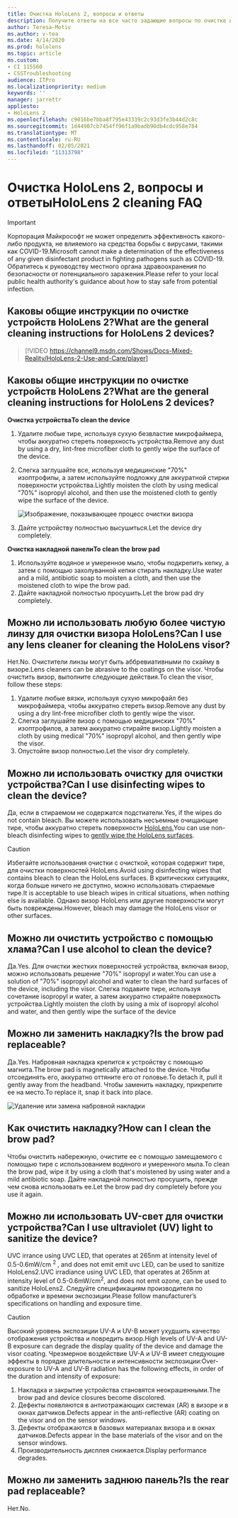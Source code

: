 ```yaml
---
title: Очистка HoloLens 2, вопросы и ответы
description: Получите ответы на все часто задающие вопросы по очистке и обслуживанию устройства HoloLens 2.
author: Teresa-Motiv
ms.author: v-tea
ms.date: 4/14/2020
ms.prod: hololens
ms.topic: article
ms.custom:
- CI 115560
- CSSTroubleshooting
audience: ITPro
ms.localizationpriority: medium
keywords: ''
manager: jarrettr
appliesto:
- HoloLens 2
ms.openlocfilehash: c9016be7bba8f795e43339c2c93d3fe3b44d2c8c
ms.sourcegitcommit: 1d44907cb7454ff96f1a9badb90db4cdc958e784
ms.translationtype: MT
ms.contentlocale: ru-RU
ms.lasthandoff: 02/05/2021
ms.locfileid: "11313798"
---
```

# <span data-ttu-id="d4559-103">Очистка HoloLens 2, вопросы и ответы</span><span class="sxs-lookup"><span data-stu-id="d4559-103">HoloLens 2 cleaning FAQ</span></span>

> [!IMPORTANT]  
> <span data-ttu-id="d4559-104">Корпорация Майкрософт не может определить эффективность какого-либо продукта, не влияемого на средства борьбы с вирусами, такими как COVID-19.</span><span class="sxs-lookup"><span data-stu-id="d4559-104">Microsoft cannot make a determination of the effectiveness of any given disinfectant product in fighting pathogens such as COVID-19.</span></span> <span data-ttu-id="d4559-105">Обратитесь к руководству местного органа здравоохранения по безопасности от потенциального заражения.</span><span class="sxs-lookup"><span data-stu-id="d4559-105">Please refer to your local public health authority's guidance about how to stay safe from potential infection.</span></span>  

## <span data-ttu-id="d4559-106">Каковы общие инструкции по очистке устройств HoloLens 2?</span><span class="sxs-lookup"><span data-stu-id="d4559-106">What are the general cleaning instructions for HoloLens 2 devices?</span></span>

> [!VIDEO https://channel9.msdn.com/Shows/Docs-Mixed-Reality/HoloLens-2-Use-and-Care/player]
## <span data-ttu-id="d4559-107">Каковы общие инструкции по очистке устройств HoloLens 2?</span><span class="sxs-lookup"><span data-stu-id="d4559-107">What are the general cleaning instructions for HoloLens 2 devices?</span></span>
<!-- <iframe src="https://channel9.msdn.com/Shows/Docs-Mixed-Reality/HoloLens-2-Use-and-Care/player" width="960" height="540" allowFullScreen frameBorder="0" title="HoloLens 2 Use and Care - Microsoft Channel 9 Video"></iframe> -->

**<span data-ttu-id="d4559-108">Очистка устройства</span><span class="sxs-lookup"><span data-stu-id="d4559-108">To clean the device</span></span>**

1. <span data-ttu-id="d4559-109">Удалите любые тире, используя сухую безвластие микрофаймера, чтобы аккуратно стереть поверхность устройства.</span><span class="sxs-lookup"><span data-stu-id="d4559-109">Remove any dust by using a dry, lint-free microfiber cloth to gently wipe the surface of the device.</span></span>
1. <span data-ttu-id="d4559-110">Слегка заглушайте все, используя медицинские "70%" изоптрофилы, а затем используйте подложку для аккуратной стирки поверхности устройства.</span><span class="sxs-lookup"><span data-stu-id="d4559-110">Lightly moisten the cloth by using medical "70%" isopropyl alcohol, and then use the moistened cloth to gently wipe the surface of the device.</span></span>

   ![Изображение, показывающее процесс очистки визора](images/hololens-cleaning-visor.png)

1. <span data-ttu-id="d4559-112">Дайте устройству полностью высушиться.</span><span class="sxs-lookup"><span data-stu-id="d4559-112">Let the device dry completely.</span></span>

**<span data-ttu-id="d4559-113">Очистка накладной панели</span><span class="sxs-lookup"><span data-stu-id="d4559-113">To clean the brow pad</span></span>**

1. <span data-ttu-id="d4559-114">Используйте водяное и умеренное мыло, чтобы подкрепить кепку, а затем с помощью захолуванной кепки стирать накладку.</span><span class="sxs-lookup"><span data-stu-id="d4559-114">Use water and a mild, antibiotic soap to moisten a cloth, and then use the moistened cloth to wipe the brow pad.</span></span>
1. <span data-ttu-id="d4559-115">Дайте накладной полностью просушить.</span><span class="sxs-lookup"><span data-stu-id="d4559-115">Let the brow pad dry completely.</span></span>

## <span data-ttu-id="d4559-116">Можно ли использовать любую более чистую линзу для очистки визора HoloLens?</span><span class="sxs-lookup"><span data-stu-id="d4559-116">Can I use any lens cleaner for cleaning the HoloLens visor?</span></span>

<span data-ttu-id="d4559-117">Нет.</span><span class="sxs-lookup"><span data-stu-id="d4559-117">No.</span></span> <span data-ttu-id="d4559-118">Очистители линзы могут быть аббревиативными по скайму в визоре.</span><span class="sxs-lookup"><span data-stu-id="d4559-118">Lens cleaners can be abrasive to the coatings on the visor.</span></span> <span data-ttu-id="d4559-119">Чтобы очистить визор, выполните следующие действия.</span><span class="sxs-lookup"><span data-stu-id="d4559-119">To clean the visor, follow these steps:</span></span>  

1. <span data-ttu-id="d4559-120">Удалите любые вязки, используя сухую микрофайл без микрофаймера, чтобы аккуратно стереть визор.</span><span class="sxs-lookup"><span data-stu-id="d4559-120">Remove any dust by using a dry lint-free microfiber cloth to gently wipe the visor.</span></span>
1. <span data-ttu-id="d4559-121">Слегка заглушайте визор с помощью медицинских "70%" изоптрофилов, а затем аккуратно стирайте визор.</span><span class="sxs-lookup"><span data-stu-id="d4559-121">Lightly moisten a cloth by using medical "70%" isopropyl alcohol, and then gently wipe the visor.</span></span>
1. <span data-ttu-id="d4559-122">Опустойте визор полностью.</span><span class="sxs-lookup"><span data-stu-id="d4559-122">Let the visor dry completely.</span></span>

## <span data-ttu-id="d4559-123">Можно ли использовать очистку для очистки устройства?</span><span class="sxs-lookup"><span data-stu-id="d4559-123">Can I use disinfecting wipes to clean the device?</span></span>

<span data-ttu-id="d4559-124">Да, если в стираемом не содержатся подстиатели.</span><span class="sxs-lookup"><span data-stu-id="d4559-124">Yes, if the wipes do not contain bleach.</span></span> <span data-ttu-id="d4559-125">Вы можете использовать несъемные очищающие тире, чтобы аккуратно стереть поверхности [HoloLens.](#what-are-the-general-cleaning-instructions-for-hololens-2-devices)</span><span class="sxs-lookup"><span data-stu-id="d4559-125">You can use non-bleach disinfecting wipes to [gently wipe the HoloLens surfaces](#what-are-the-general-cleaning-instructions-for-hololens-2-devices).</span></span>  

> [!CAUTION]  
> <span data-ttu-id="d4559-126">Избегайте использования очистки с очисткой, которая содержит тире, для очистки поверхностей HoloLens.</span><span class="sxs-lookup"><span data-stu-id="d4559-126">Avoid using disinfecting wipes that contains bleach to clean the HoloLens surfaces.</span></span> <span data-ttu-id="d4559-127">В критических ситуациях, когда больше ничего не доступно, можно использовать стираемые тире.</span><span class="sxs-lookup"><span data-stu-id="d4559-127">It is acceptable to use bleach wipes in critical situations, when nothing else is available.</span></span> <span data-ttu-id="d4559-128">Однако визор HoloLens или другие поверхности могут быть повреждены.</span><span class="sxs-lookup"><span data-stu-id="d4559-128">However, bleach may damage the HoloLens visor or other surfaces.</span></span>

## <span data-ttu-id="d4559-129">Можно ли очистить устройство с помощью хлама?</span><span class="sxs-lookup"><span data-stu-id="d4559-129">Can I use alcohol to clean the device?</span></span>

<span data-ttu-id="d4559-130">Да.</span><span class="sxs-lookup"><span data-stu-id="d4559-130">Yes.</span></span> <span data-ttu-id="d4559-131">Для очистки жестких поверхностей устройства, включая визор, можно использовать решение "70%" isopropyl и water.</span><span class="sxs-lookup"><span data-stu-id="d4559-131">You can use a solution of "70%" isopropyl alcohol and water to clean the hard surfaces of the device, including the visor.</span></span> <span data-ttu-id="d4559-132">Слегка подавите тире, используя сочетание isopropyl и water, а затем аккуратно стирайте поверхность устройства.</span><span class="sxs-lookup"><span data-stu-id="d4559-132">Lightly moisten the cloth by using a mix of isopropyl alcohol and water, and then gently wipe the surface of the device</span></span>

## <span data-ttu-id="d4559-133">Можно ли заменить накладку?</span><span class="sxs-lookup"><span data-stu-id="d4559-133">Is the brow pad replaceable?</span></span>

<span data-ttu-id="d4559-134">Да.</span><span class="sxs-lookup"><span data-stu-id="d4559-134">Yes.</span></span> <span data-ttu-id="d4559-135">Набровная накладка крепится к устройству с помощью магнита.</span><span class="sxs-lookup"><span data-stu-id="d4559-135">The brow pad is magnetically attached to the device.</span></span> <span data-ttu-id="d4559-136">Чтобы отсоединять его, аккуратно оттяните его от головье.</span><span class="sxs-lookup"><span data-stu-id="d4559-136">To detach it, pull it gently away from the headband.</span></span> <span data-ttu-id="d4559-137">Чтобы заменить накладку, прикрепите ее на место.</span><span class="sxs-lookup"><span data-stu-id="d4559-137">To replace it, snap it back into place.</span></span>

![Удаление или замена набровной накладки](images/hololens2-remove-browpad.png)

## <span data-ttu-id="d4559-139">Как очистить накладку?</span><span class="sxs-lookup"><span data-stu-id="d4559-139">How can I clean the brow pad?</span></span>

<span data-ttu-id="d4559-140">Чтобы очистить набережную, очистите ее с помощью замещаемого с помощью тире с использованием водяного и умеренного мыла.</span><span class="sxs-lookup"><span data-stu-id="d4559-140">To clean the brow pad, wipe it by using a cloth that's moistened by using water and a mild antibiotic soap.</span></span> <span data-ttu-id="d4559-141">Дайте накладной полностью просушить, прежде чем снова использовать ее.</span><span class="sxs-lookup"><span data-stu-id="d4559-141">Let the brow pad dry completely before you use it again.</span></span>

## <span data-ttu-id="d4559-142">Можно ли использовать UV-свет для очистки устройства?</span><span class="sxs-lookup"><span data-stu-id="d4559-142">Can I use ultraviolet (UV) light to sanitize the device?</span></span>

<span data-ttu-id="d4559-143">UVC irrance using UVC LED, that operates at 265nm at intensity level of 0.5-0.6mW/cm <sup> 2 </sup> , and does not emit emit uvc LED, can be used to sanitize HoloLens2.</span><span class="sxs-lookup"><span data-stu-id="d4559-143">UVC irradiance using UVC LED, that operates at 265nm at intensity level of 0.5-0.6mW/cm<sup>2</sup>, and does not emit ozone, can be used to sanitize HoloLens2.</span></span> <span data-ttu-id="d4559-144">Следуйте спецификациям производителя по обработке и времени экспозиции.</span><span class="sxs-lookup"><span data-stu-id="d4559-144">Please follow manufacturer’s specifications on handling and exposure time.</span></span>

> [!CAUTION]  
> <span data-ttu-id="d4559-145">Высокий уровень экспозиции UV-A и UV-B может ухудшить качество отображения устройства и повредить визор.</span><span class="sxs-lookup"><span data-stu-id="d4559-145">High levels of UV-A and UV-B exposure can degrade the display quality of the device and damage the visor coating.</span></span> <span data-ttu-id="d4559-146">Чрезмерное воздействие UV-A и UV-B имеет следующие эффекты в порядке длительности и интенсивности экспозиции:</span><span class="sxs-lookup"><span data-stu-id="d4559-146">Over-exposure to UV-A and UV-B radiation has the following effects, in order of the duration and intensity of exposure:</span></span>
>  
> 1. <span data-ttu-id="d4559-147">Накладка и закрытие устройства становятся неокрашенными.</span><span class="sxs-lookup"><span data-stu-id="d4559-147">The brow pad and device closures become discolored.</span></span>
> 1. <span data-ttu-id="d4559-148">Дефекты появляются в антиотражающих системах (AR) в визоре и в окнах датчиков.</span><span class="sxs-lookup"><span data-stu-id="d4559-148">Defects appear in the anti-reflective (AR) coating on the visor and on the sensor windows.</span></span>
> 1. <span data-ttu-id="d4559-149">Дефекты отображаются в базовых материалах визора и в окнах датчиков.</span><span class="sxs-lookup"><span data-stu-id="d4559-149">Defects appear in the base materials of the visor and on the sensor windows.</span></span>
> 1. <span data-ttu-id="d4559-150">Производительность дисплея снижается.</span><span class="sxs-lookup"><span data-stu-id="d4559-150">Display performance degrades.</span></span>

## <span data-ttu-id="d4559-151">Можно ли заменить заднюю панель?</span><span class="sxs-lookup"><span data-stu-id="d4559-151">Is the rear pad replaceable?</span></span>

<span data-ttu-id="d4559-152">Нет.</span><span class="sxs-lookup"><span data-stu-id="d4559-152">No.</span></span>
